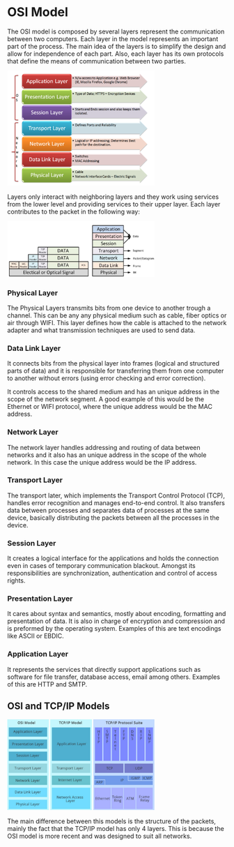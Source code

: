 # OSI Model

The OSI model is composed by several layers represent the communication between two computers. Each layer in the model represents an important part of the process. The main idea of the layers is to simplify the design and allow for independence of each part. Also, each layer has its own protocols that define the means of communication between two parties.

<img src="Resources/Untitled/image-20210318120607603.png" alt="image-20210318120607603" style="zoom:33%;" />

Layers only interact with neighboring layers and they work using services from the lower level and providing services to their upper layer. Each layer contributes to the packet in the following way:

<img src="Resources/Untitled/image-20210318122122674.png" alt="image-20210318122122674" style="zoom:33%;" />

### Physical Layer

The Physical Layers transmits bits from one device to another trough a channel. This can be any any physical medium such as cable, fiber optics or air through WIFI. This layer defines how the cable is attached to the network adapter and what transmission techniques are used to send data.

### Data Link Layer

It connects bits from the physical layer into frames (logical and structured parts of data) and it is responsible for transferring them from one computer to another without errors (using error checking and error correction).

It controls access to the shared medium and has an unique address in the scope of the network segment. A good example of this would be the Ethernet or WIFI protocol, where the unique address would be the MAC address.

### Network Layer

The network layer handles addressing and routing of data between networks and it also has an unique address in the scope of the whole network. In this case the unique address would be the IP address.

### Transport Layer

The transport later, which implements the Transport Control Protocol (TCP), handles error recognition and manages end-to-end control. It also transfers data between processes and separates data of processes at the same device, basically distributing the packets between all the processes in the device.

### Session Layer

It creates a logical interface for the applications and holds the connection even in cases of temporary communication blackout. Amongst its responsibilities are synchronization, authentication and control of access rights.

### Presentation Layer

It cares about syntax and semantics, mostly about encoding, formatting and presentation of data. It is also in charge of encryption and compression and is preformed by the operating system. Examples of this are text encodings like ASCII or EBDIC.

### Application Layer

It represents the services that directly support applications such as software for file transfer, database access, email among others. Examples of this are HTTP and SMTP.

## OSI and TCP/IP Models

<img src="Resources/Untitled/image-20210318184747944.png" alt="image-20210318184747944" style="zoom:33%;" />

The main difference between this models is the structure of the packets, mainly the fact that the TCP/IP model has only 4 layers. This is because the OSI model is more recent and was designed to suit all networks.